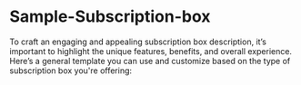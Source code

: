 # Sample-Subscription-box
To craft an engaging and appealing subscription box description, it’s important to highlight the unique features, benefits, and overall experience. Here’s a general template you can use and customize based on the type of subscription box you're offering:
